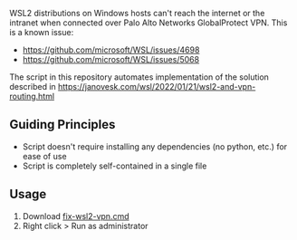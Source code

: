 WSL2 distributions on Windows hosts can't reach the internet or the intranet when connected over Palo Alto Networks GlobalProtect VPN. This is a known issue:
- https://github.com/microsoft/WSL/issues/4698
- https://github.com/microsoft/WSL/issues/5068

The script in this repository automates implementation of the solution described in https://janovesk.com/wsl/2022/01/21/wsl2-and-vpn-routing.html

## Guiding Principles
- Script doesn't require installing any dependencies (no python, etc.) for ease of use
- Script is completely self-contained in a single file

## Usage
1. Download [fix-wsl2-vpn.cmd](fix-wsl2-vpn.cmd)
2. Right click > Run as administrator
